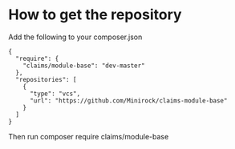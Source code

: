 <h1>How to get the repository</h1>


Add the following to your composer.json
```
{
  "require": {
    "claims/module-base": "dev-master"
  },
  "repositories": [
    {
      "type": "vcs",
      "url": "https://github.com/Minirock/claims-module-base"
    }
  ]
}
```

Then run composer require claims/module-base